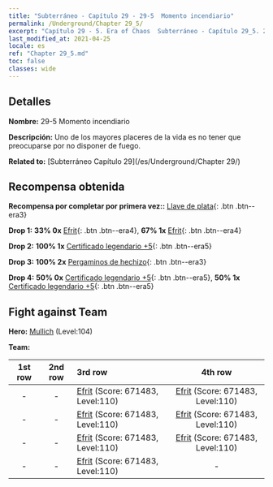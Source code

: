 ```yaml
---
title: "Subterráneo - Capítulo 29 - 29-5  Momento incendiario"
permalink: /Underground/Chapter 29_5/
excerpt: "Capítulo 29 - 5. Era of Chaos  Subterráneo - Capítulo 29_5. 29-5  Momento incendiario"
last_modified_at: 2021-04-25
locale: es
ref: "Chapter 29_5.md"
toc: false
classes: wide
---
```


## Detalles

 **Nombre:** 29-5  Momento incendiario

 **Descripción:**       Uno de los mayores placeres de la vida es no tener que preocuparse por no disponer de fuego.

 **Related to:** [Subterráneo Capítulo 29](/es/Underground/Chapter 29/)

## Recompensa obtenida

 **Recompensa por completar por primera vez::** [Llave de plata](/ItemsES/con_693/){: .btn .btn--era3}

 **Drop 1:** **33% 0x** [Efrit](/ItemsES/unt_231/){: .btn .btn--era4}, **67% 1x** [Efrit](/ItemsES/unt_231/){: .btn .btn--era4}

 **Drop 2:** **100% 1x** [Certificado legendario +5](/ItemsES/mat_102/){: .btn .btn--era5}

 **Drop 3:** **100% 2x** [Pergaminos de hechizo](/ItemsES/con_694/){: .btn .btn--era3}

 **Drop 4:** **50% 0x** [Certificado legendario +5](/ItemsES/mat_102/){: .btn .btn--era5}, **50% 1x** [Certificado legendario +5](/ItemsES/mat_102/){: .btn .btn--era5}


## Fight against Team
 **Hero:** [Mullich](/es/heroes/Mullich/) (Level:104)

 **Team:**


  | 1st row | 2nd row | 3rd row | 4th row |
  |:----:|:----:|:----|:----:|
  | - | - | [Efrit](/es/units/Efreeti/) (Score: 671483, Level:110)  | [Efrit](/es/units/Efreeti/) (Score: 671483, Level:110)  |
  | - | - | [Efrit](/es/units/Efreeti/) (Score: 671483, Level:110)  | [Efrit](/es/units/Efreeti/) (Score: 671483, Level:110)  |
  | - | - | [Efrit](/es/units/Efreeti/) (Score: 671483, Level:110)  | [Efrit](/es/units/Efreeti/) (Score: 671483, Level:110)  |
  | - | - | [Efrit](/es/units/Efreeti/) (Score: 671483, Level:110)  | - |


